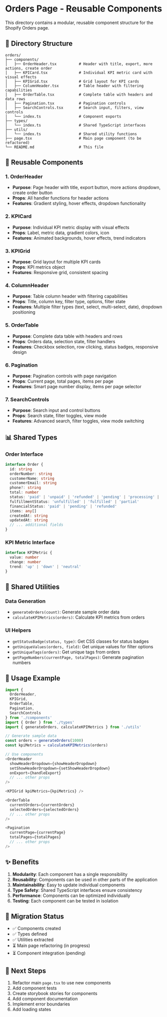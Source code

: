# Orders Page - Reusable Components

This directory contains a modular, reusable component structure for the Shopify Orders page.

## 📁 Directory Structure

```
orders/
├── components/
│   ├── OrderHeader.tsx          # Header with title, export, more actions, create order
│   ├── KPICard.tsx              # Individual KPI metric card with visual effects
│   ├── KPIGrid.tsx              # Grid layout for KPI cards
│   ├── ColumnHeader.tsx         # Table header with filtering capabilities
│   ├── OrderTable.tsx           # Complete table with headers and data rows
│   ├── Pagination.tsx           # Pagination controls
│   ├── SearchControls.tsx       # Search input, filters, view controls
│   └── index.ts                 # Component exports
├── types/
│   └── index.ts                 # Shared TypeScript interfaces
├── utils/
│   └── index.ts                 # Shared utility functions
├── page.tsx                     # Main page component (to be refactored)
└── README.md                    # This file
```

## 🧩 Reusable Components

### 1. OrderHeader
- **Purpose**: Page header with title, export button, more actions dropdown, create order button
- **Props**: All handler functions for header actions
- **Features**: Gradient styling, hover effects, dropdown functionality

### 2. KPICard
- **Purpose**: Individual KPI metric display with visual effects
- **Props**: Label, metric data, gradient colors, icon
- **Features**: Animated backgrounds, hover effects, trend indicators

### 3. KPIGrid
- **Purpose**: Grid layout for multiple KPI cards
- **Props**: KPI metrics object
- **Features**: Responsive grid, consistent spacing

### 4. ColumnHeader
- **Purpose**: Table column header with filtering capabilities
- **Props**: Title, column key, filter type, options, filter state
- **Features**: Multiple filter types (text, select, multi-select, date), dropdown positioning

### 5. OrderTable
- **Purpose**: Complete data table with headers and rows
- **Props**: Orders data, selection state, filter handlers
- **Features**: Checkbox selection, row clicking, status badges, responsive design

### 6. Pagination
- **Purpose**: Pagination controls with page navigation
- **Props**: Current page, total pages, items per page
- **Features**: Smart page number display, items per page selector

### 7. SearchControls
- **Purpose**: Search input and control buttons
- **Props**: Search state, filter toggles, view mode
- **Features**: Advanced search, filter toggles, view mode switching

## 📊 Shared Types

### Order Interface
```typescript
interface Order {
  id: string
  orderNumber: string
  customerName: string
  customerEmail: string
  phone?: string
  total: number
  status: 'paid' | 'unpaid' | 'refunded' | 'pending' | 'processing' | 'shipped' | 'delivered' | 'cancelled'
  fulfillmentStatus: 'unfulfilled' | 'fulfilled' | 'partial'
  financialStatus: 'paid' | 'pending' | 'refunded'
  items: any[]
  createdAt: string
  updatedAt: string
  // ... additional fields
}
```

### KPI Metric Interface
```typescript
interface KPIMetric {
  value: number
  change: number
  trend: 'up' | 'down' | 'neutral'
}
```

## 🔧 Shared Utilities

### Data Generation
- `generateOrders(count)`: Generate sample order data
- `calculateKPIMetrics(orders)`: Calculate KPI metrics from orders

### UI Helpers
- `getStatusBadge(status, type)`: Get CSS classes for status badges
- `getUniqueValues(orders, field)`: Get unique values for filter options
- `getUniqueTags(orders)`: Get unique tags from orders
- `getPageNumbers(currentPage, totalPages)`: Generate pagination numbers

## 🚀 Usage Example

```typescript
import { 
  OrderHeader, 
  KPIGrid, 
  OrderTable, 
  Pagination, 
  SearchControls 
} from './components'
import { Order } from './types'
import { generateOrders, calculateKPIMetrics } from './utils'

// Generate sample data
const orders = generateOrders(1000)
const kpiMetrics = calculateKPIMetrics(orders)

// Use components
<OrderHeader 
  showHeaderDropdown={showHeaderDropdown}
  setShowHeaderDropdown={setShowHeaderDropdown}
  onExport={handleExport}
  // ... other props
/>

<KPIGrid kpiMetrics={kpiMetrics} />

<OrderTable 
  currentOrders={currentOrders}
  selectedOrders={selectedOrders}
  // ... other props
/>

<Pagination 
  currentPage={currentPage}
  totalPages={totalPages}
  // ... other props
/>
```

## ✨ Benefits

1. **Modularity**: Each component has a single responsibility
2. **Reusability**: Components can be used in other parts of the application
3. **Maintainability**: Easy to update individual components
4. **Type Safety**: Shared TypeScript interfaces ensure consistency
5. **Performance**: Components can be optimized individually
6. **Testing**: Each component can be tested in isolation

## 🔄 Migration Status

- ✅ Components created
- ✅ Types defined
- ✅ Utilities extracted
- ⏳ Main page refactoring (in progress)
- ⏳ Component integration (pending)

## 📝 Next Steps

1. Refactor main `page.tsx` to use new components
2. Add component tests
3. Create storybook stories for components
4. Add component documentation
5. Implement error boundaries
6. Add loading states
